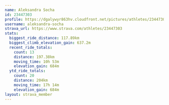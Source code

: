 ```yaml
---
name: Aleksandra Socha
id: 23447303
profile: https://dgalywyr863hv.cloudfront.net/pictures/athletes/23447303/14745546/4/large.jpg
username: aleksandra-socha
strava_url: https://www.strava.com/athletes/23447303
stats:
  biggest_ride_distance: 117.89km
  biggest_climb_elevation_gain: 637.2m
  recent_ride_totals:
    count: 13
    distance: 197.38km
    moving_time: 10h 53m
    elevation_gain: 684m
  ytd_ride_totals:
    count: 20
    distance: 204km
    moving_time: 17h 14m
    elevation_gain: 684m
layout: strava_member
--- 
```

